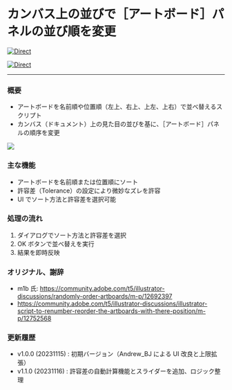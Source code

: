 # カンバス上の並びで［アートボード］パネルの並び順を変更

[![Direct](https://img.shields.io/badge/Direct%20Link-ReorderArtboardsByPosition.jsx-ffcc00.svg)](https://github.com/swwwitch/illustrator-scripts/blob/master/jsx/artboard/ReorderArtboardsByPosition.jsx)

[![Direct](https://img.shields.io/badge/Back%20to%20home-All%20scripts-cccccc.svg)](https://github.com/swwwitch/illustrator-scripts/blob/master/README.md)

---

### 概要

- アートボードを名前順や位置順（左上、右上、上左、上右）で並べ替えるスクリプト
- カンバス（ドキュメント）上の見た目の並びを基に、［アートボード］パネルの順序を変更

![](https://www.dtp-transit.jp/images/ss-544-634-72-20250707-032437.png)

### 主な機能

- アートボードを名前順または位置順にソート
- 許容差（Tolerance）の設定により微妙なズレを許容
- UI でソート方法と許容差を選択可能

### 処理の流れ

1. ダイアログでソート方法と許容差を選択
2. OK ボタンで並べ替えを実行
3. 結果を即時反映

### オリジナル、謝辞

- m1b 氏: https://community.adobe.com/t5/illustrator-discussions/randomly-order-artboards/m-p/12692397
- https://community.adobe.com/t5/illustrator-discussions/illustrator-script-to-renumber-reorder-the-artboards-with-there-position/m-p/12752568

### 更新履歴

- v1.0.0 (20231115) : 初期バージョン（Andrew_BJ による UI 改良と上限拡張）
- v1.1.0 (20231116) : 許容差の自動計算機能とスライダーを追加、ロジック整理